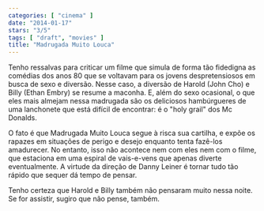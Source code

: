 ```yaml
---
categories: [ "cinema" ]
date: "2014-01-17"
stars: "3/5"
tags: [ "draft", "movies" ]
title: "Madrugada Muito Louca"
---
```

Tenho ressalvas para criticar um filme que simula de forma tão fidedigna
as comédias dos anos 80 que se voltavam para os jovens despretensiosos em
busca de sexo e diversão. Nesse caso, a diversão de Harold (John Cho)
e Billy (Ethan Embry) se resume a maconha. E, além do sexo ocasional,
o que eles mais almejam nessa madrugada são os deliciosos hambúrgueres
de uma lanchonete que está difícil de encontrar: é o "holy grail"
dos Mc Donalds.

O fato é que Madrugada Muito Louca segue à risca sua cartilha, e expõe
os rapazes em situações de perigo e desejo enquanto tenta fazê-los
amadurecer. No entanto, isso não acontece nem com eles nem com o
filme, que estaciona em uma espiral de vais-e-vens que apenas diverte
eventualmente. A virtude da direção de Danny Leiner é tornar tudo
tão rápido que sequer dá tempo de pensar.

Tenho certeza que Harold e Billy também não pensaram muito nessa
noite. Se for assistir, sugiro que não pense, também.
